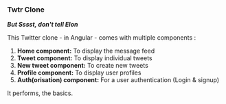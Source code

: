<h3>Twtr Clone</h3>
<b><i>But Sssst, don't tell Elon</i></b></br>

This Twitter clone - in Angular - comes with multiple components : 
<ol>
<b><li>Home component:</b> To display the message feed</li>
<b><li>Tweet component:</b> To display individual tweets</li>
<b><li>New tweet component:</b> To create new tweets</li>
<b><li>Profile component:</b> To display user profiles</li>
<b><li>Auth(orisation) component:</b> For a user authentication (Login & signup)</li>
</ol>

It performs, the basics. 
